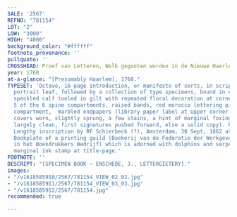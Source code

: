 ```yaml
---
SALE: '2567'
REFNO: "781154"
LOT: "2"
LOW: "3000"
HIGH: "4000"
background_color: "#ffffff"
footnote_provenance: ''
pullquote: ''
CROSSHEAD: Proef van Letteren, Welk gegooten worden in de Nieuwe Haerlemsche Lettergietery.
year: 1768
at-a-glance: "[Presumably Haarlem], 1768."
TYPESET: 'Octavo, 16-page introduction, or manifesto of sorts, in script-styled font,
  portrait leaf, followed by a collection of type specimens, bound in contemporary
  speckled calf tooled in gilt with repeated floral decoration at corners and within
  5 of the 6 spine compartments, raised bands, red morocco lettering piece to one
  compartment,  marbled endpapers (library paper label at upper corner of front cover,
  covers worn, slightly sprung, a few stains, a hint of marginal foxing within, though
  largely clean, first signatures pushed forward, else a solid copy). Provenance:
  Lengthy inscription by RF Schierbeck (?), Amsterdam, 30 Sept, 1862 at front blank,
  Bookplate of a printing guild (Boekerij van de Federatie der Werkgevers Organisatien
  in het Boekdrukkers Bedrijf) which is adorned with dolphins and serpents, additional
  marginal ink stamp at title-page.'
FOOTNOTE: ''
DESCRIPT: "[SPECIMEN BOOK — ENSCHEDE, J., LETTERGIETERY]."
images:
- "/v1618585910/2567/781154_VIEW_02_02.jpg"
- "/v1618585911/2567/781154_VIEW_03_03.jpg"
- "/v1618585912/2567/781154.jpg"
recommended: true

---
```

